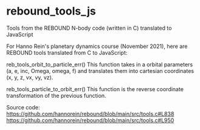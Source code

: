 # rebound_tools_js
Tools from the REBOUND N-body code (written in C) translated to JavaScript

For Hanno Rein's planetary dynamics course (November 2021), here are REBOUND tools translated from C to JavaScript:

reb_tools_orbit_to_particle_err()
This function takes in a orbital parameters (a, e, inc, Omega, omega, f) and translates them into cartesian coordinates (x, y, z, vx, vy, vz).

reb_tools_particle_to_orbit_err()
This function is the reverse coordinate transformation of the previous function.

Source code: 
https://github.com/hannorein/rebound/blob/main/src/tools.c#L838
https://github.com/hannorein/rebound/blob/main/src/tools.c#L950
